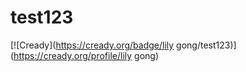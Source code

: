 # test123
[![Cready](https://cready.org/badge/lily gong/test123)](https://cready.org/profile/lily gong)
